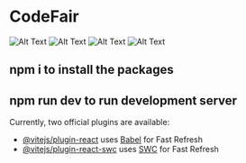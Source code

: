 # CodeFair

![Alt Text](./frontend/readme-images/4.png)
![Alt Text](./frontend/readme-images/7.png)
![Alt Text](./frontend/readme-images/8.png)
![Alt Text](./frontend/readme-images/20.png)

## npm i to install the packages

## npm run dev to run development server

Currently, two official plugins are available:

- [@vitejs/plugin-react](https://github.com/vitejs/vite-plugin-react/blob/main/packages/plugin-react/README.md)
  uses [Babel](https://babeljs.io/) for Fast Refresh
- [@vitejs/plugin-react-swc](https://github.com/vitejs/vite-plugin-react-swc)
  uses [SWC](https://swc.rs/) for Fast Refresh
